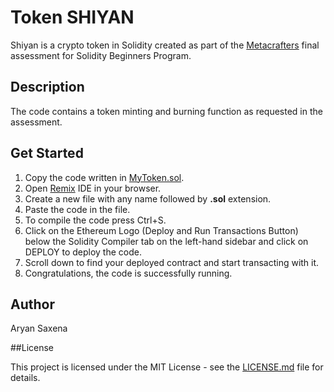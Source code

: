 # Token SHIYAN

  <p>
        Shiyan is a crypto token in Solidity created as part of the
        <a href="https://www.metacrafters.io/">Metacrafters</a> final assessment for Solidity Beginners Program.
   </p>

## Description
   <p>
        The code contains a token minting and burning function as requested in the assessment.
    </p>

## Get Started
   <ol>
        <li>Copy the code written in
            <a href="MyToken.sol">MyToken.sol</a>.</li>
        <li>Open
            <a href="https://remix.ethereum.org/">Remix</a> IDE in your browser.</li>
        <li>Create a new file with any name followed by
            <strong>.sol</strong> extension.</li>
        <li>Paste the code in the file.</li>
        <li>To compile the code press Ctrl+S.</li>
        <li>Click on the Ethereum Logo (Deploy and Run Transactions Button) below the Solidity Compiler tab on the
            left-hand sidebar and click on DEPLOY to deploy the code.</li>
        <li>Scroll down to find your deployed contract and start transacting with it.</li>
        <li>Congratulations, the code is successfully running.</li>
    </ol>

   ## Author
   <p>
        Aryan Saxena
    </p>

##License
    <p>
        This project is licensed under the MIT License - see the
        <a href="LICENSE.md">LICENSE.md</a> file for details.
    </p>
